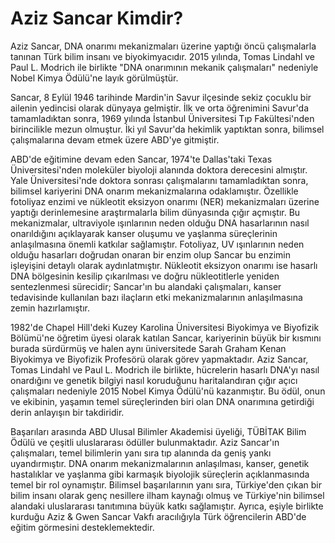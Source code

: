 # Aziz Sancar Kimdir?

Aziz Sancar, DNA onarımı mekanizmaları üzerine yaptığı öncü çalışmalarla tanınan Türk bilim insanı ve biyokimyacıdır. 2015 yılında, Tomas Lindahl ve Paul L. Modrich ile birlikte "DNA onarımının mekanik çalışmaları" nedeniyle Nobel Kimya Ödülü'ne layık görülmüştür.

Sancar, 8 Eylül 1946 tarihinde Mardin'in Savur ilçesinde sekiz çocuklu bir ailenin yedincisi olarak dünyaya gelmiştir. İlk ve orta öğrenimini Savur'da tamamladıktan sonra, 1969 yılında İstanbul Üniversitesi Tıp Fakültesi'nden birincilikle mezun olmuştur. İki yıl Savur'da hekimlik yaptıktan sonra, bilimsel çalışmalarına devam etmek üzere ABD'ye gitmiştir.

ABD'de eğitimine devam eden Sancar, 1974'te Dallas'taki Texas Üniversitesi'nden moleküler biyoloji alanında doktora derecesini almıştır. Yale Üniversitesi'nde doktora sonrası çalışmalarını tamamladıktan sonra, bilimsel kariyerini DNA onarım mekanizmalarına odaklamıştır. Özellikle fotoliyaz enzimi ve nükleotit eksizyon onarımı (NER) mekanizmaları üzerine yaptığı derinlemesine araştırmalarla bilim dünyasında çığır açmıştır. Bu mekanizmalar, ultraviyole ışınlarının neden olduğu DNA hasarlarının nasıl onarıldığını açıklayarak kanser oluşumu ve yaşlanma süreçlerinin anlaşılmasına önemli katkılar sağlamıştır. Fotoliyaz, UV ışınlarının neden olduğu hasarları doğrudan onaran bir enzim olup Sancar bu enzimin işleyişini detaylı olarak aydınlatmıştır. Nükleotit eksizyon onarımı ise hasarlı DNA bölgesinin kesilip çıkarılması ve doğru nükleotitlerle yeniden sentezlenmesi sürecidir; Sancar'ın bu alandaki çalışmaları, kanser tedavisinde kullanılan bazı ilaçların etki mekanizmalarının anlaşılmasına zemin hazırlamıştır.

1982'de Chapel Hill'deki Kuzey Karolina Üniversitesi Biyokimya ve Biyofizik Bölümü'ne öğretim üyesi olarak katılan Sancar, kariyerinin büyük bir kısmını burada sürdürmüş ve halen aynı üniversitede Sarah Graham Kenan Biyokimya ve Biyofizik Profesörü olarak görev yapmaktadır. Aziz Sancar, Tomas Lindahl ve Paul L. Modrich ile birlikte, hücrelerin hasarlı DNA'yı nasıl onardığını ve genetik bilgiyi nasıl koruduğunu haritalandıran çığır açıcı çalışmaları nedeniyle 2015 Nobel Kimya Ödülü'nü kazanmıştır. Bu ödül, onun ve ekibinin, yaşamın temel süreçlerinden biri olan DNA onarımına getirdiği derin anlayışın bir takdiridir.

Başarıları arasında ABD Ulusal Bilimler Akademisi üyeliği, TÜBİTAK Bilim Ödülü ve çeşitli uluslararası ödüller bulunmaktadır. Aziz Sancar'ın çalışmaları, temel bilimlerin yanı sıra tıp alanında da geniş yankı uyandırmıştır. DNA onarım mekanizmalarının anlaşılması, kanser, genetik hastalıklar ve yaşlanma gibi karmaşık biyolojik süreçlerin açıklanmasında temel bir rol oynamıştır. Bilimsel başarılarının yanı sıra, Türkiye'den çıkan bir bilim insanı olarak genç nesillere ilham kaynağı olmuş ve Türkiye'nin bilimsel alandaki uluslararası tanıtımına büyük katkı sağlamıştır. Ayrıca, eşiyle birlikte kurduğu Aziz & Gwen Sancar Vakfı aracılığıyla Türk öğrencilerin ABD'de eğitim görmesini desteklemektedir.